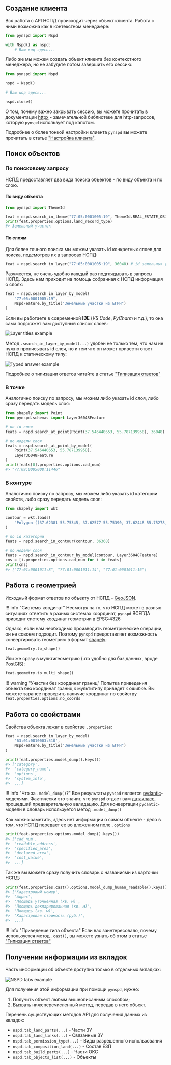 ## Создание клиента

Вся работа с API НСПД происходит через объект клиента. Работа с ними возможна как в контекстном менеджере:
```python
from pynspd import Nspd

with Nspd() as nspd:
    # Ваш код здесь...
```

Либо же мы можем создать объект клиента без контекстного менеджера, но не забудьте потом завершить его сессию:

```python
from pynspd import Nspd

nspd = Nspd()

# Ваш код здесь...

nspd.close()
```

О том, почему важно закрывать сессию, вы можете прочитать в документации [httpx](https://www.python-httpx.org/advanced/clients/#usage) - замечательной библиотеке для http-запросов, которую `pynspd` использует под капотом.

Подробнее о более тонкой настройки клиента `pynspd` вы можете прочитать в статье ["Настройка клиента"](advanced/client.md).

## Поиск объектов

### По поисковому запросу

НСПД предоставляет два вида поиска объектов - по виду объекта и по слою.

#### По виду объекта

```python
from pynspd import ThemeId

feat = nspd.search_in_theme("77:05:0001005:19", ThemeId.REAL_ESTATE_OBJECTS)
print(feat.properties.options.land_record_type)
#> Земельный участок
```

#### По слоям

Для более точного поиска мы можем указать id конкретных слоев для поиска, подсмотрев их в запросах НСПД:

```python
feat = nspd.search_in_layer("77:05:0001005:19", 36048) # id земельных участков
```

Разумеется, не очень удобно каждый раз подглядывать в запросы НСПД. Здесь нам приходит на помощь собранная с НСПД информация о слоях:

```python
feat = nspd.search_in_layer_by_model(
    "77:05:0001005:19", 
    NspdFeature.by_title("Земельные участки из ЕГРН")
)
```

Если вы работаете в современной **IDE** (*VS Code*, *PyCharm* и т.д.), то она сама подскажет вам доступный список слоев:

![Layer titles example](assets/layer_assist.png)

Метод `.search_in_layer_by_model(...)` удобен не только тем, что нам не нужно прописывать id слоя, 
но и тем что он может привести ответ НСПД к статическому типу: 

![Typed answer example](assets/typed_answer.png)

Подробнее о типизации ответов читайте в статье ["Типизация ответов"](advanced/typing.md)


### В точке

Аналогично поиску по запросу, мы можем либо указать id слоя, либо сразу передать модель слоя:

```python
from shapely import Point
from pynspd.schemas import Layer36048Feature

# по id слоя
feats = nspd.search_at_point(Point(37.546440653, 55.787139958), 36048)

# по модели слоя
feats = nspd.search_at_point_by_model(    
    Point(37.546440653, 55.787139958), 
    Layer36048Feature
)
print(feats[0].properties.options.cad_num)
#> "77:09:0005008:11446"
```

### В контуре

Аналогично поиску по запросу, мы можем либо указать id категории свойств, либо сразу передать модель слоя:

```python
from shapely import wkt

contour = wkt.loads(
    "Polygon ((37.62381 55.75345, 37.62577 55.75390, 37.62448 55.75278, 37.62381 55.75345))"
)

# по id категории
feats = nspd.search_in_contour(contour, 36368)

# по модели слоя
feats = nspd.search_in_contour_by_model(contour, Layer36048Feature)
cns = [i.properties.options.cad_num for i in feats]
print(cns)
#> ["77:01:0001011:8", "77:01:0001011:14", "77:01:0001011:16"]
```

## Работа с геометрией

Исходный формат ответов по объекту от НСПД - [GeoJSON](https://ru.wikipedia.org/wiki/GeoJSON). 

!!! info "Системы коодинат"
    Несмотря на то, что НСПД может в разных ситуациях ответить в разных системах координат, `pynspd` ВСЕГДА приводит систему коодинат геометрии в EPSG:4326

Однако, если нам необходимо производить геометрические операции, он не совсем подходит. Поэтому `pynspd` предоставляет возможность конвертировать геометрию в формат [shapely](https://shapely.readthedocs.io/en/2.0.4/manual.html):

```python
feat.geometry.to_shape()
```

Или же сразу в мультигеометрию (что удобно для баз данных, вроде [PostGIS](https://postgis.net/)):

```python
feat.geometry.to_multi_shape()
```

!!! warning "Участки без координат границ"
    Попытка приведения объекта без координат границ к мультитипу приведет к ошибке. Вы можете заранее проверить наличие координат по свойству `feat.properties.options.no_coords`


## Работа со свойствами

Свойства объекта лежат в свойстве `.properties`:

```python
feat = nspd.search_in_layer_by_model(
    '63:01:0810003:510', 
    NspdFeature.by_title("Земельные участки из ЕГРН")
)

print(feat.properties.model_dump().keys())
#> ['category',
#>  'category_name',
#>  'options',
#>  'system_info',
#>  ...]
```

!!! info "Что за `.model_dump()`?"
    Все результаты `pynspd` является [pydantic](https://docs.pydantic.dev/latest)-моделями. 
    Фактически это значит, что `pynspd` отдает вам [датакласс](https://docs.python.org/3/library/dataclasses.html), 
    прошедший предварительную валидацию. 
    Для конвертации `pydantic`-модели в словарь используется метод `.model_dump()`

Как можно заметить, здесь нет информации о самом объекте - дело в том, что НСПД передает ее во вложенном поле `.options`

```python
print(feat.properties.options.model_dump().keys())
#> ['cad_num',
#>  'readable_address',
#>  'specified_area',
#>  'declared_area',
#>  'cost_value',
#>  ...]
```

Так же вы можете сразу получить словарь с названиями из карточки НСПД:

```python
print(feat.properties.cast().options.model_dump_human_readable().keys())
#> ['Кадастровый номер',
#>  'Адрес',
#>  'Площадь уточненная (кв. м)',
#>  'Площадь декларированная (кв. м)',
#>  'Площадь (кв. м)',
#>  'Кадастровая стоимость (руб.)',
#>  ...]
```

!!! info "Приведение типа объекта"
    Если вас заинтересовало, почему используется метод `.cast()`, 
    вы можете узнать об этом в статье ["Типизация ответов"](advanced/typing.md)

## Получении информации из вкладок

Часть информации об объекте доступна только в отдельных вкладках:

![NSPD tabs example](assets/nspd_tabs.png)

Для получения этой информации при помощи `pynspd`, нужно:

1. Получить объект любым вышеописанным способом;
2. Вызвать нижеперечисленный метод, передав в него объект.

Перечень существующих методов API для получения данных из вкладок:

- `nspd.tab_land_parts(...)` - Части ЗУ
- `nspd.tab_land_links(...)` - Связанные ЗУ
- `nspd.tab_permission_type(...)` - Виды разрешенного использования
- `nspd.tab_composition_land(...)` - Состав ЕЗП
- `nspd.tab_build_parts(...)` - Части ОКС
- `nspd.tab_objects_list(...)` - Объекты